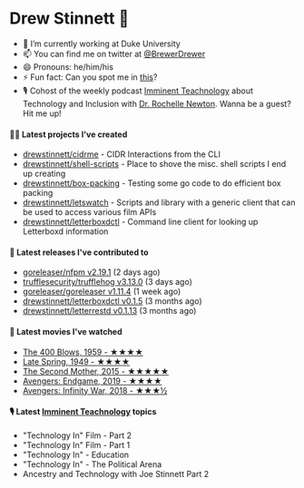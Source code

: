 
# Drew Stinnett 👋

- 🔭 I’m currently working at Duke University
- 📫 You can find me on twitter at [@BrewerDrewer](https://twitter.com/BrewerDrewer)
- 😄 Pronouns: he/him/his
- ⚡ Fun fact: Can you spot me in [this](https://www.youtube.com/watch?v=oL9WnB0qHBA)?
- 🎙 Cohost of the weekly podcast [Imminent Teachnology](https://podcast.imminentteachnology.com/) about Technology and Inclusion with [Dr. Rochelle Newton](https://www.linkedin.com/in/drrochellenewton/). Wanna be a guest? Hit me up!

#### 👨‍💻 Latest projects I've created
- [drewstinnett/cidrme](https://github.com/drewstinnett/cidrme) - CIDR Interactions from the CLI
- [drewstinnett/shell-scripts](https://github.com/drewstinnett/shell-scripts) - Place to shove the misc. shell scripts I end up creating
- [drewstinnett/box-packing](https://github.com/drewstinnett/box-packing) - Testing some go code to do efficient box packing
- [drewstinnett/letswatch](https://github.com/drewstinnett/letswatch) - Scripts and library with a generic client that can be used to access various film APIs
- [drewstinnett/letterboxdctl](https://github.com/drewstinnett/letterboxdctl) - Command line client for looking up Letterboxd information

#### 🚀 Latest releases I've contributed to
- [goreleaser/nfpm v2.19.1](https://github.com/goreleaser/nfpm/releases/tag/v2.19.1) (2 days ago)
- [trufflesecurity/trufflehog v3.13.0](https://github.com/trufflesecurity/trufflehog/releases/tag/v3.13.0) (3 days ago)
- [goreleaser/goreleaser v1.11.4](https://github.com/goreleaser/goreleaser/releases/tag/v1.11.4) (1 week ago)
- [drewstinnett/letterboxdctl v0.1.5](https://github.com/drewstinnett/letterboxdctl/releases/tag/v0.1.5) (3 months ago)
- [drewstinnett/letterrestd v0.1.13](https://github.com/drewstinnett/letterrestd/releases/tag/v0.1.13) (3 months ago)

#### 🍿 Latest movies I've watched
- [The 400 Blows, 1959 - ★★★★](https://letterboxd.com/mondodrew/film/the-400-blows/)
- [Late Spring, 1949 - ★★★★](https://letterboxd.com/mondodrew/film/late-spring/)
- [The Second Mother, 2015 - ★★★★★](https://letterboxd.com/mondodrew/film/the-second-mother/)
- [Avengers: Endgame, 2019 - ★★★★](https://letterboxd.com/mondodrew/film/avengers-endgame/2/)
- [Avengers: Infinity War, 2018 - ★★★½](https://letterboxd.com/mondodrew/film/avengers-infinity-war/2/)

#### 🎙 Latest [Imminent Teachnology](https://podcast.imminentteachnology.com/) topics
- &#34;Technology In&#34; Film - Part 2
- &#34;Technology In&#34; Film - Part 1
- &#34;Technology In&#34; - Education
- &#34;Technology In&#34; - The Political Arena
- Ancestry and Technology with Joe Stinnett Part 2
